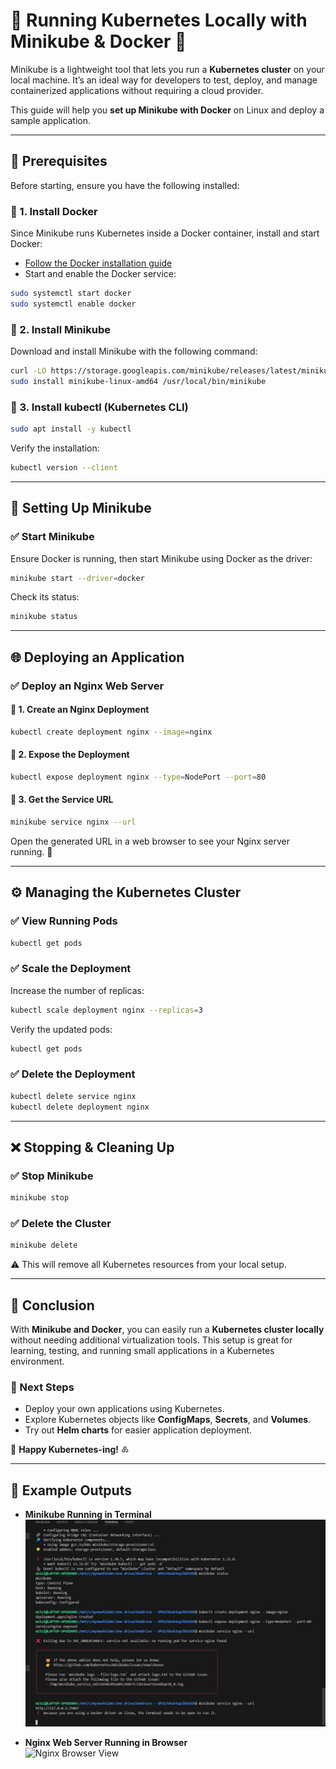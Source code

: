 # 🚀 Running Kubernetes Locally with Minikube & Docker 🐳  

Minikube is a lightweight tool that lets you run a **Kubernetes cluster** on your local machine. It’s an ideal way for developers to test, deploy, and manage containerized applications without requiring a cloud provider.  

This guide will help you **set up Minikube with Docker** on Linux and deploy a sample application.  

---

## 📌 Prerequisites  

Before starting, ensure you have the following installed:  

### 🔹 1. Install Docker  

Since Minikube runs Kubernetes inside a Docker container, install and start Docker:  

- [Follow the Docker installation guide](https://docs.docker.com/engine/install/ubuntu/)  
- Start and enable the Docker service:  

```sh
sudo systemctl start docker
sudo systemctl enable docker
```

### 🔹 2. Install Minikube  

Download and install Minikube with the following command:  

```sh
curl -LO https://storage.googleapis.com/minikube/releases/latest/minikube-linux-amd64
sudo install minikube-linux-amd64 /usr/local/bin/minikube
```

### 🔹 3. Install kubectl (Kubernetes CLI)  

```sh
sudo apt install -y kubectl
```
Verify the installation:  
```sh
kubectl version --client
```

---

## 🚀 Setting Up Minikube  

### ✅ Start Minikube  

Ensure Docker is running, then start Minikube using Docker as the driver:  

```sh
minikube start --driver=docker
```

Check its status:  

```sh
minikube status
```

---

## 🌐 Deploying an Application  

### ✅ Deploy an Nginx Web Server  

#### 🔹 1. Create an Nginx Deployment  

```sh
kubectl create deployment nginx --image=nginx
```

#### 🔹 2. Expose the Deployment  

```sh
kubectl expose deployment nginx --type=NodePort --port=80
```

#### 🔹 3. Get the Service URL  

```sh
minikube service nginx --url
```

Open the generated URL in a web browser to see your Nginx server running. 🎉  

---

## ⚙️ Managing the Kubernetes Cluster  

### ✅ View Running Pods  

```sh
kubectl get pods
```

### ✅ Scale the Deployment  

Increase the number of replicas:  

```sh
kubectl scale deployment nginx --replicas=3
```

Verify the updated pods:  

```sh
kubectl get pods
```

### ✅ Delete the Deployment  

```sh
kubectl delete service nginx
kubectl delete deployment nginx
```

---

## ❌ Stopping & Cleaning Up  

### ✅ Stop Minikube  

```sh
minikube stop
```

### ✅ Delete the Cluster  

```sh
minikube delete
```

⚠️ This will remove all Kubernetes resources from your local setup.  

---

## 🎯 Conclusion  

With **Minikube and Docker**, you can easily run a **Kubernetes cluster locally** without needing additional virtualization tools. This setup is great for learning, testing, and running small applications in a Kubernetes environment.  

### 🚀 Next Steps  
- Deploy your own applications using Kubernetes.  
- Explore Kubernetes objects like **ConfigMaps**, **Secrets**, and **Volumes**.  
- Try out **Helm charts** for easier application deployment.  

💙 **Happy Kubernetes-ing!** ♸️  

---

## 📸 Example Outputs  

- **Minikube Running in Terminal**  
  ![Minikube Terminal Output](terminal.jpg)  

- **Nginx Web Server Running in Browser**  
  ![Nginx Browser View]()  

